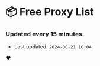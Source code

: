 # :package: Free Proxy List
### Updated every 15 minutes.

- Last updated: `2024-08-21 10:04`

:heart:

